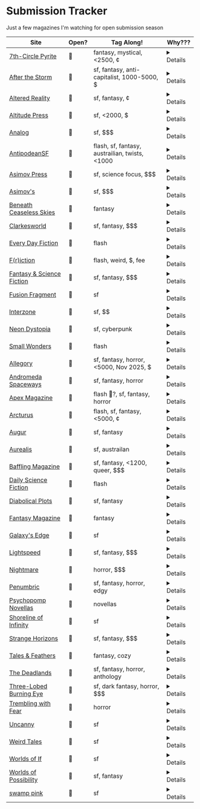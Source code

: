 # Submission Tracker

Just a few magazines I'm watching for open submission season

|Site|Open?|Tag Along!|Why???|
|---|---|---|---|
|[7th-Circle Pyrite](https://www.7thcirclepyrite.com/submissions)|💚|fantasy, mystical, <2500, ¢|<details>The guidelines provide detailed instructions for submitting short fiction and do not mention that submissions are closed. The FAQ also encourages submissions and gives response times, indicating that the magazine is currently open for fiction submissions.</details>|
|[After the Storm](https://medium.com/after-the-storm/submission-guide-for-after-the-storm-472ac07eb0e7)|💚|sf, fantasy, anti-capitalist, 1000-5000, $|<details>The guidelines state that After The Storm accepts fiction stories and provides instructions for submitting them, with no indication that fiction submissions are currently closed.</details>|
|[Altered Reality](https://www.alteredrealitymag.com/)|💚|sf, fantasy, ¢|<details>The page states "Our Summer Quarterly is open for submissions!" and specifically mentions they are looking for "speculative art, poetry, fiction, cosplay, and photography," with a deadline of June 30th.</details>|
|[Altitude Press](https://altitude-press.com/submission-guidelines/)|💚|sf, <2000, $|<details>The magazine is currently open for fiction submissions, as the guidelines specify a submission deadline of July 15, 2025, and provide detailed instructions for submitting stories.</details>|
|[Analog](https://analogsf.com/contact-us/writers-guidelines/)|💚|sf, $$$|<details>The guidelines provide detailed instructions for submitting fiction, including use of their online submission system, manuscript format, and payment rates, with no indication that fiction submissions are currently closed.</details>|
|[AntipodeanSF](https://www.antisf.com.au/submission-guidelines)|💚|flash, sf, fantasy, austrailian, twists, <1000|<details>The guidelines state that AntipodeanSF is open to fiction submissions and actively encourages writers to submit stories, with no mention of a closure or hiatus.</details>|
|[Asimov Press](https://press.asimov.com/about)|💚|sf, science focus, $$$|<details>The guidelines state that Asimov Press seeks works of fiction and provides instructions for submitting fiction (send a full draft by email), indicating they are currently open for fiction submissions.</details>|
|[Asimov's](https://asimovs.com/contact-us/writers-guidelines/)|💚|sf, $$$|<details>The guidelines provide detailed instructions for submitting fiction, mention an online submission system, and do not indicate that submissions are closed.</details>|
|[Beneath Ceaseless Skies](https://www.beneath-ceaseless-skies.com/submissions/)|💚|fantasy|<details>The guidelines provide detailed instructions for submitting fiction, including formatting, cover letter, and file type requirements, and there is no indication that submissions are currently closed.</details>|
|[Clarkesworld](https://clarkesworldmagazine.com/submissions/)|💚|sf, fantasy, $$$|<details>The page states, "We are currently open for art, non-fiction and short story submissions," and provides detailed fiction submission guidelines and a link to submit stories.</details>|
|[Every Day Fiction](https://everydayfiction.com/submit-story/)|💚|flash|<details>The guidelines provide detailed instructions for submitting fiction and do not mention that submissions are closed. They specify the process and requirements, indicating that the magazine is currently open for fiction submissions.</details>|
|[F(r)iction](https://frictionlit.org/about/submit/)|💚|flash, weird, $, fee|<details>The guidelines state that F(r)iction is currently accepting short fiction, flash fiction, creative nonfiction, and poetry for their print magazine. There is no mention of submissions being closed.</details>|
|[Fantasy & Science Fiction](https://www.sfsite.com/fsf/glines.htm)|💚|sf, fantasy, $$$|<details>The guidelines provide instructions for submitting fiction, including an online submission form, and do not mention that submissions are closed.</details>|
|[Fusion Fragment](https://www.fusionfragment.com/submissions/)|💚|sf|<details>The guidelines provide detailed instructions for submitting fiction and do not mention that submissions are closed. They include a link to the submission system and encourage writers to send stories, indicating the magazine is currently open for fiction submissions.</details>|
|[Interzone](https://interzone.press/submissions/)|💚|sf, $$|<details>The page states that Interzone is open to unsolicited submissions of fiction, with no indication that submissions are currently closed.</details>|
|[Neon Dystopia](https://www.neondystopia.com/?p=100042814)|💚|sf, cyberpunk|<details>The guidelines provide instructions for submitting fiction, including word count, file types, and payment, with no mention of being closed to submissions.</details>|
|[Small Wonders](https://smallwondersmag.com/submissions/)|💚|flash|<details>The guidelines provide detailed instructions for submitting original and reprint flash fiction, including payment rates and formatting, and do not mention that submissions are closed.</details>|
|[Allegory](https://www.allegoryezine.com/submissions)|🛑|sf, fantasy, horror, <5000, Nov 2025, $|<details>The current submission period for fiction does not open until November 1, 2024. The magazine is not accepting fiction submissions at this time.</details>|
|[Andromeda Spaceways](https://andromedaspaceways.com/submissions-manager/)|🛑|sf, fantasy, horror|<details>Reason: The page clearly states "Submissions are CLOSED!" at the top, indicating that the magazine is not currently open for fiction submissions.</details>|
|[Apex Magazine](https://www.apexbookcompany.com/a/blog/apex-magazine/post/apex-magazine-submissions-guidelines)|🛑|flash 💚?, sf, fantasy, horror|<details>Apex Magazine is currently closed to short fiction submissions and will remain closed until all current submissions have been cleared and they assess their needs for 2025.</details>|
|[Arcturus](https://arcturusmag.com/submit/)|🛑|flash, sf, fantasy, <5000, ¢|<details>The magazine's 2025 submission windows are March 1 – May 31 and July 1 – September 30. If today is outside those dates, submissions are not currently open.</details>|
|[Augur](https://augursociety.org/submissions/)|🛑|sf, fantasy|<details>The page clearly states that Augur Magazine and Tales & Feathers are currently closed to submissions.</details>|
|[Aurealis](https://aurealis.com.au/submissions/)|🛑|sf, austrailan|<details>Currently, fiction submissions are only open to Australian and New Zealand writers from 1 March to 30 September, and to subscribers in February. Submissions from anyone anywhere are not open until March 2026.</details>|
|[Baffling Magazine](https://www.bafflingmag.com/submissions)|🛑|sf, fantasy, <1200, queer, $$$|<details>The guidelines state that the next submission window is June 1–15, and do not indicate that submissions are currently open.</details>|
|[Daily Science Fiction](https://dailysciencefiction.com/)|🛑|flash|<details>The page indicates that the magazine is "Launching Soon" and does not mention being open for fiction submissions.</details>|
|[Diabolical Plots](https://www.diabolicalplots.com/guidelines/)|🛑|sf, fantasy|<details>Reason: The page states that submissions will be open from July 7-21, 2025, and does not indicate that the window is currently open. Therefore, fiction submissions are currently closed.</details>|
|[Fantasy Magazine](https://psychopomp.com/fantasy-magazine-guidelines/)|🛑|fantasy|<details>The page states "We are currently closed to submissions," indicating that the magazine is not open for fiction submissions at this time.</details>|
|[Galaxy's Edge](https://www.galaxysedge.com/submissions/)|🛑|sf|<details>The magazine's Moksha submissions portal for fiction will be open between September 1 and October 1, so it is not currently open for fiction submissions.</details>|
|[Lightspeed](https://adamant.moksha.io/publication/lightspeed)|🛑|sf, fantasy, $$$|<details>The page states "We are currently closed to submissions" and all fiction categories are marked as "Currently Closed to Submissions."</details>|
|[Nightmare](https://adamant.moksha.io/publication/nightmare/guidelines)|🛑|horror, $$$|<details>The guidelines state that Nightmare tries to open to submissions for about a week every year and instructs writers to check opening dates at their Moksha portal. It also notes that if a submission type is grayed out, it is closed. There is no indication on this page that fiction submissions are currently open, and the language suggests they are currently closed.</details>|
|[Penumbric](https://www.penumbric.com/subs.html)|🛑|sf, fantasy, horror, edgy|<details>There is no content provided from the submission guideline page to determine if the magazine is currently open for fiction submissions.</details>|
|[Psychopomp Novellas](https://psychopomp.com/novella-guidelines/)|🛑|novellas|<details>The magazine is currently CLOSED for fiction submissions, as explicitly stated in the guidelines and reiterated in the "How to Submit" section.</details>|
|[Shoreline of Infinity](https://www.shorelineofinfinity.com/submissions/)|🛑|sf|<details>The magazine's next fiction submissions window is from January 6th to January 12th, 2025, so it is currently closed for fiction submissions.</details>|
|[Strange Horizons](http://strangehorizons.com/submit/fiction-submission-guidelines/)|🛑|sf, fantasy, $$$|<details>The page clearly states "We are currently closed to submissions." and provides the next open window as November 2025 for Indigenous Author Submissions.</details>|
|[Tales & Feathers](https://augursociety.org/submissions/)|🛑|fantasy, cozy|<details>The page clearly states that Augur Magazine and Tales & Feathers are currently closed to submissions.</details>|
|[The Deadlands](https://psychopomp.com/the-deadlands-guidelines/)|🛑|sf, fantasy, horror, anthology|<details>The magazine is currently not open for fiction submissions. According to the month-by-month breakdown, fiction submissions are only open in April, May, June (for guest issues), August, September, November, and December. The guideline does not indicate that fiction is currently open, and the current month is not specified as open for general fiction submissions.</details>|
|[Three-Lobed Burning Eye](https://www.3lobedmag.com/submissions.html)|🛑|sf, dark fantasy, horror, $$$|<details>The page explicitly states "We are currently CLOSED to submissions." and provides specific submission windows, none of which are currently open.</details>|
|[Trembling with Fear](https://horrortree.com/submissions/)|🛑|horror|<details>Short story (fiction) submissions are only open during specific two-week windows each quarter (1-15 January, 1-15 April, 1-15 July, 1-15 October). Unless the current date falls within one of those windows, the magazine is not open for general fiction submissions.</details>|
|[Uncanny](https://www.uncannymagazine.com/submissions/)|🛑|sf|<details>The page clearly states that Uncanny Magazine is CLOSED to all submissions and has no scheduled future open periods at this time.</details>|
|[Weird Tales](https://www.weirdtales.com/submissions)|🛑|sf|<details>The page clearly states that WEIRD TALES is not currently taking submissions.</details>|
|[Worlds of If](https://worldsofifmagazine.com/submissions)|🛑|sf|<details>Submissions are currently by invitation only, so the magazine is not open for general fiction submissions.</details>|
|[Worlds of Possibility](https://worldsofpossibility.moksha.io/closed)|🛑|sf, fantasy|<details>The page content only references the Moksha Submissions System and does not provide any information about the magazine's current submission status for fiction.</details>|
|[swamp pink](https://swamp-pink.charleston.edu/submit/)|🛑|sf|<details>The magazine only accepts general submissions of fiction from September 1st to December 31st and February 1st to May 31st. If it is currently outside those windows, submissions are closed.</details>|
